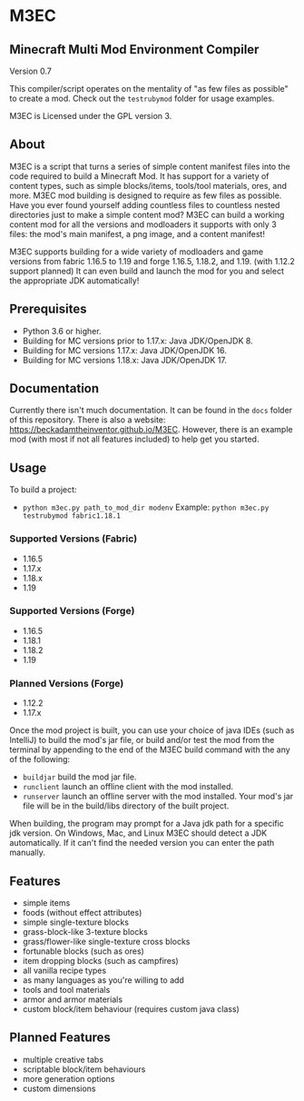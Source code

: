 # M3EC

## Minecraft Multi Mod Environment Compiler
Version 0.7

This compiler/script operates on the mentality of "as few files as possible" to create a mod.
Check out the `testrubymod` folder for usage examples.

M3EC is Licensed under the GPL version 3.


## About
M3EC is a script that turns a series of simple content manifest files into the code required to build a Minecraft Mod. It has support for a variety of content types, such as simple blocks/items, tools/tool materials, ores, and more.
M3EC mod building is designed to require as few files as possible. Have you ever found yourself adding countless files to countless nested directories just to make a simple content mod? M3EC can build a working content mod for all the versions and modloaders it supports with only 3 files: the mod's main manifest, a png image, and a content manifest!

M3EC supports building for a wide variety of modloaders and game versions from fabric 1.16.5 to 1.19 and forge 1.16.5, 1.18.2, and 1.19. (with 1.12.2 support planned) It can even build and launch the mod for you and select the appropriate JDK automatically!


## Prerequisites
- Python 3.6 or higher.
- Building for MC versions prior to 1.17.x: Java JDK/OpenJDK 8.
- Building for MC versions 1.17.x: Java JDK/OpenJDK 16.
- Building for MC versions 1.18.x: Java JDK/OpenJDK 17.


## Documentation
Currently there isn't much documentation. It can be found in the `docs` folder of this repository.
There is also a website: https://beckadamtheinventor.github.io/M3EC.
However, there is an example mod (with most if not all features included) to help get you started.

## Usage
To build a project:
+ `python m3ec.py path_to_mod_dir modenv`
Example:
`python m3ec.py testrubymod fabric1.18.1`


### Supported Versions (Fabric)
- 1.16.5
- 1.17.x
- 1.18.x
- 1.19

### Supported Versions (Forge)
- 1.16.5
- 1.18.1
- 1.18.2
- 1.19

### Planned Versions (Forge)
- 1.12.2
- 1.17.x

Once the mod project is built, you can use your choice of java IDEs (such as IntelliJ) to build the mod's jar file, or build and/or test the mod from the terminal by appending to the end of the M3EC build command with the any of the following:
- `buildjar` build the mod jar file.
- `runclient` launch an offline client with the mod installed.
- `runserver` launch an offline server with the mod installed.
Your mod's jar file will be in the build/libs directory of the built project.

When building, the program may prompt for a Java jdk path for a specific jdk version.
On Windows, Mac, and Linux M3EC should detect a JDK automatically. If it can't find the needed version you can enter the path manually.



## Features
- simple items
- foods (without effect attributes)
- simple single-texture blocks
- grass-block-like 3-texture blocks
- grass/flower-like single-texture cross blocks
- fortunable blocks (such as ores)
- item dropping blocks (such as campfires)
- all vanilla recipe types
- as many languages as you're willing to add
- tools and tool materials
- armor and armor materials
- custom block/item behaviour (requires custom java class)

## Planned Features
- multiple creative tabs
- scriptable block/item behaviours
- more generation options
- custom dimensions
